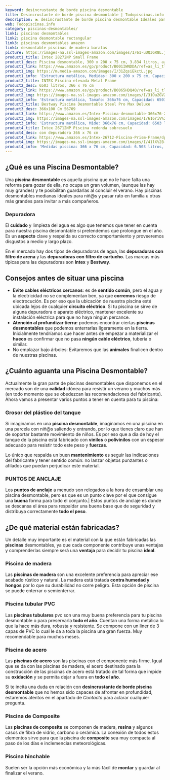 ```yaml
---
keyword: desincrustante de borde piscina desmontable
title: Desincrustante de borde piscina desmontable | Todopiscinas.info
description: 🏊 desincrustante de borde piscina desmontable Ideales para este verano 2021. Aquí puedes comprar desincrustante de borde piscina desmontable y comparar con otras similares. No dejes escapar desincrustante de borde piscina desmontable a un precio realmente tentador.
web: Todopiscinas.info
category: piscinas-desmontables/
link1: piscinas desmontables
link2: piscina desmontable rectangular
link3: piscinas desmontables amazon
link4: desmontable piscinas de madera baratas
picture: https://images-na.ssl-images-amazon.com/images/I/61-uUQ3GR8L.jpg
product1_title: Intex 28272NP Small Frame
product1_desc: Piscina desmontable, 300 x 200 x 75 cm, 3.834 litros, azul
product1_link: https://www.amazon.es/gp/product/B001IWNDDA/ref=as_li_tl?ie=UTF8&camp=3638&creative=24630&creativeASIN=B001IWNDDA&linkCode=as2&tag=todopiscinas0e-21&linkId=25b9d647487c889cb6ef56ed63f50ca1
product1_img: https://m.media-amazon.com/images/I/31ZqsiEkctL.jpg
product1_info: 'Estructura metálica, Medidas: 300 x 200 x 75 cm, Capacidad: 3.834 litros, Para 6 personas (+ 6 años), Fácil montaje, Forma rectangular'
product2_title: INTEX Piscina elevada Metal Frame
product2_desc: 6503 litros, 366 x 76 cm
product2_link: https://www.amazon.es/gp/product/B0065HDQ4O/ref=as_li_tl?ie=UTF8&camp=3638&creative=24630&creativeASIN=B0065HDQ4O&linkCode=as2&tag=todopiscinas0e-21&linkId=ed2430e3ba564d3527ee103df33ed7b3
product2_img: https://images-na.ssl-images-amazon.com/images/I/31Ou2GV2SAL.jpg
product2_info: 'Estructura metálica, Tamaño: 366x76 cm, Capacidad: 6503 litros, Forma circular, De 4 a 7 personas (+6 años)'
product3_title: Bestway Piscina Desmontable Steel Pro Max Deluxe
product3_desc: 366x100 Cm 56709
product3_link: https://www.amazon.es/Intex-Piscina-desmontable-366x76-28210NP/dp/B0065HDQ4O?__mk_es_ES=%C3%85M%C3%85%C5%BD%C3%95%C3%91&crid=25UQGV9HG2INI&dchild=1&keywords=piscinas+desmontables&qid=1615854176&sprefix=piscinas+dem%2Caps%2C201&sr=8-5&linkCode=ll1&tag=todopiscinas0e-21&linkId=34f200977c6cbaab1f3f4d9ac0e64755&language=es_ES&ref_=as_li_ss_tl
product3_img: https://images-na.ssl-images-amazon.com/images/I/616riV%2BiY3L.jpg
product3_info: 'Estructura metálica, Mide: 366x76 cm, Capacidad: 6503 litros, De 4 a 7 personas mayores de 6 años, Forma circular, Tecnología Super-Tough'
product4_title: Intex 26712NP Piscina redonda sobresuelo
product4_desc: con depuradora 366 x 76 cm
product4_link: https://www.amazon.es/Intex-26712-Piscina-Prism-Frame/dp/B07FB823GL?__mk_es_ES=%C3%85M%C3%85%C5%BD%C3%95%C3%91&dchild=1&keywords=piscinas+desmontables+con+depuradora&qid=1615936418&sr=8-5&linkCode=ll1&tag=todopiscinas0e-21&linkId=d98699de7830cd471766fa1daa36de34&language=es_ES&ref_=as_li_ss_tl
product4_img: https://images-na.ssl-images-amazon.com/images/I/41lX%2B-YpibL.jpg
product4_info: 'Medidas piscina: 366 x 76 cm, Capacidad: 6.503 litros, Incluye depuradora de cartucha A, Lona resistente triple capa'
---
```



<brand-panel :title=product1_title :desc=product1_desc :img=product1_img :link=product1_link></brand-panel>
## ¿Qué es una Piscina Desmontable?

Una **piscina desmontable** es aquella piscina que no le hace falta una reforma para gozar de ella, no ocupa un gran volumen, (aunque las hay muy grandes) y te posibilitan guardarlas al concluir el verano. Hay piscinas desmontables medianas ideales para niñ@s y pasar rato en familia u otras más grandes para invitar a más compañeros.

<external-banner></external-banner>



### Depuradora

El **cuidado** y limpieza del agua es algo que tenemos que tener en cuenta para nuestra piscina desmontable si pretendemos que prolongue en el año. Es un **aspecto** clave y respalda su correcto comportamiento y proveeremos disgustos a medio y largo plazo.

En el mercado hay dos tipos de depuradoras de agua, las **depuradoras con filtro de arena** y  las **depuradoras** **con filtro de cartucho.** Las marcas más típicas para las depuradoras son **Intex** y **Bestway**.


## Consejos antes de situar una piscina



*   **Evite cables eléctricos cercanos**: es de **sentido común**, pero el agua y la electricidad no se complementan ben, ya que **corremos** riesgo de electrocución. Es por eso que la ubicación de nuestra piscina esté ubicada lejos de cualquier **circuito eléctrico**. Si tu piscina se sirve de alguna depuradora o aparato eléctrico, mantener excelente su instalación eléctrica para que no haya ningún percance.
*   **Atención al profundizar tierra:** podemos encontrar ciertas **piscinas desmontables** que podemos enterrarlas ligeramente en la tierra. Inicialmente tendríamos que hacer antes de empezar a materializar el **hueco** es confirmar que no pasa **ningún cable eléctrico**, tubería o similar.
*   No emplazar bajo árboles: Evitaremos que las **animales** finalicen dentro de nuestras piscinas.


## ¿Cuánto aguanta una Piscina Desmontable?

Actualmente la gran parte de piscinas desmontables que disponemos en el mercado son de una **calidad** idónea para resistir un verano y muchos más (en todo momento que se obedezcan las recomendaciones del fabricante). Ahora vamos a presentar varios puntos a tener en cuenta para tu piscina:


### Grosor del plástico del tanque

Si imaginamos en una **piscina desmontable**, imaginamos en una piscina en una parcela con niñ@s saliendo y entrando, por lo que tienes claro que han de soportar bastante movimiento de niños. Es por eso que a día de hoy el tanque de la piscina está fabricado con **vinilos** o **polivinilos** con un espesor adecuado para resistir todo este peso y **fuerzas**.

Lo único que respalda un	 buen **mantenimiento** es seguir las indicaciones del fabricante y tener sentido común: no lanzar objetos punzantes o afilados que puedan perjudicar este material.


### PUNTOS DE ANCLAJE

Los **puntos de anclaje** a menudo son relegados a la hora de ensamblar una piscina desmontable, pero  es que es un punto clave por el que consigue una **buena** forma para todo el conjunto.| Estos puntos de anclaje es donde se descansa el área para respaldar una buena base que de seguridad y distribuya correctamente **todo el peso**.


## ¿De qué material están fabricadas?

Un detalle muy importante es el material con la que están fabricadas las **piscinas** desmontables, ya que cada componente contribuye unas ventajas y comprenderlas siempre será una **ventaja** para decidir tu piscina **ideal**.


### Piscina de madera

Las **piscinas de madera** son una excelente preferencia para apreciar ese acabado rústico y natural. La madera está tratada **contra humedad y hongos** por lo que su durabilidad no corre peligro. Esta opción de piscina se puede enterrar o semienterrar.


### Piscina tubular PVC

Las **piscinas tubulares** pvc son una muy buena preferencia para tu piscina desmontable o para preservarla **todo el año**. Cuentan una forma metálica lo que la hace más dura, robusta y resistente. Se compone con un liner de 3 capas de PVC lo cual le da a toda la piscina una gran fuerza. Muy recomendable para muchos meses.


### Piscina de acero

Las **piscinas de acero** son las piscinas con el componente más firme. Igual que se da con las piscinas de madera, el acero destinado para la construcción de las piscinas de acero está tratado de tal forma que impide su **oxidación** y se permita dejar a fuera en **todo el año**.

Si te incita una duda en relación con **desincrustante de borde piscina desmontable** que no hemos sido capaces de afrontar en profundidad, estaremos atentos en el apartado de _Contacto_ para aclarar cualquier pregunta.


### Piscina de Composite

Las **piscinas de composite** se componen de madera, **resina** y algunos casos de fibra de vidrio, carbono o cerámica. La conexión de todos estos elementos sirve para que la piscina de **composite** sea muy compacta al paso de los días e inclemencias meteorológicas.


### Piscina hinchable

Suelen ser la opción más económica y la más fácil de **montar** y guardar al finalizar el verano.

<stats-list :link1=link1 :link2=link2 :link3=link3 :link4=link4 :category=category></stats-list>